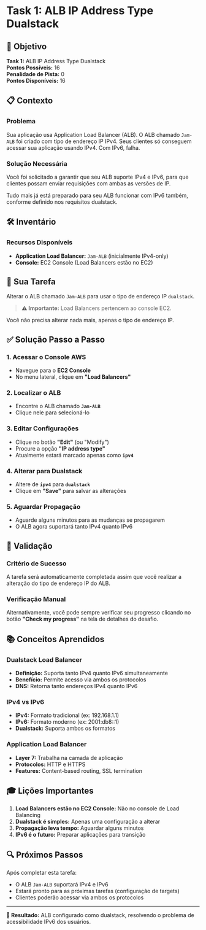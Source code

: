 # Task 1: ALB IP Address Type Dualstack

## 🎯 Objetivo

**Task 1:** ALB IP Address Type Dualstack  
**Pontos Possíveis:** 16  
**Penalidade de Pista:** 0  
**Pontos Disponíveis:** 16

## 📋 Contexto

### Problema
Sua aplicação usa Application Load Balancer (ALB). O ALB chamado `Jam-ALB` foi criado com tipo de endereço IP IPv4. Seus clientes só conseguem acessar sua aplicação usando IPv4. Com IPv6, falha.

### Solução Necessária
Você foi solicitado a garantir que seu ALB suporte IPv4 e IPv6, para que clientes possam enviar requisições com ambas as versões de IP.

Tudo mais já está preparado para seu ALB funcionar com IPv6 também, conforme definido nos requisitos dualstack.

## 🛠️ Inventário

### Recursos Disponíveis
- **Application Load Balancer:** `Jam-ALB` (inicialmente IPv4-only)
- **Console:** EC2 Console (Load Balancers estão no EC2)

## 🔧 Sua Tarefa

Alterar o ALB chamado `Jam-ALB` para usar o tipo de endereço IP `dualstack`.

> **⚠️ Importante:** Load Balancers pertencem ao console EC2.

Você não precisa alterar nada mais, apenas o tipo de endereço IP.

## ✅ Solução Passo a Passo

### 1. Acessar o Console AWS
- Navegue para o **EC2 Console**
- No menu lateral, clique em **"Load Balancers"**

### 2. Localizar o ALB
- Encontre o ALB chamado **`Jam-ALB`**
- Clique nele para selecioná-lo

### 3. Editar Configurações
- Clique no botão **"Edit"** (ou "Modify")
- Procure a opção **"IP address type"**
- Atualmente estará marcado apenas como **`ipv4`**

### 4. Alterar para Dualstack
- Altere de **`ipv4`** para **`dualstack`**
- Clique em **"Save"** para salvar as alterações

### 5. Aguardar Propagação
- Aguarde alguns minutos para as mudanças se propagarem
- O ALB agora suportará tanto IPv4 quanto IPv6

## 🧪 Validação

### Critério de Sucesso
A tarefa será automaticamente completada assim que você realizar a alteração do tipo de endereço IP do ALB.

### Verificação Manual
Alternativamente, você pode sempre verificar seu progresso clicando no botão **"Check my progress"** na tela de detalhes do desafio.

## 📚 Conceitos Aprendidos

### Dualstack Load Balancer
- **Definição:** Suporta tanto IPv4 quanto IPv6 simultaneamente
- **Benefício:** Permite acesso via ambos os protocolos
- **DNS:** Retorna tanto endereços IPv4 quanto IPv6

### IPv4 vs IPv6
- **IPv4:** Formato tradicional (ex: 192.168.1.1)
- **IPv6:** Formato moderno (ex: 2001:db8::1)
- **Dualstack:** Suporta ambos os formatos

### Application Load Balancer
- **Layer 7:** Trabalha na camada de aplicação
- **Protocolos:** HTTP e HTTPS
- **Features:** Content-based routing, SSL termination

## 🎓 Lições Importantes

1. **Load Balancers estão no EC2 Console:** Não no console de Load Balancing
2. **Dualstack é simples:** Apenas uma configuração a alterar
3. **Propagação leva tempo:** Aguardar alguns minutos
4. **IPv6 é o futuro:** Preparar aplicações para transição

## 🔍 Próximos Passos

Após completar esta tarefa:
- O ALB `Jam-ALB` suportará IPv4 e IPv6
- Estará pronto para as próximas tarefas (configuração de targets)
- Clientes poderão acessar via ambos os protocolos

---

**🎯 Resultado:** ALB configurado como dualstack, resolvendo o problema de acessibilidade IPv6 dos usuários.